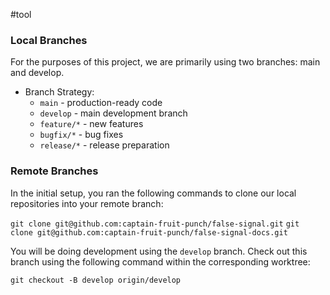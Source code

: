 #tool 
### Local Branches
For the purposes of this project, we are primarily using two branches: main and develop.

- Branch Strategy:
    - `main` - production-ready code
    - `develop` - main development branch
    - `feature/*` - new features
    - `bugfix/*` - bug fixes
    - `release/*` - release preparation
### Remote Branches
In the initial setup, you ran the following commands to clone our local repositories into your remote branch:

`git clone git@github.com:captain-fruit-punch/false-signal.git` 
`git clone git@github.com:captain-fruit-punch/false-signal-docs.git`

You will be doing development using the `develop` branch. Check out this branch using the following  command within the corresponding worktree:

`git checkout -B develop origin/develop`